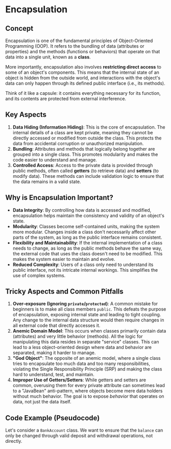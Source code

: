# Encapsulation

## Concept

Encapsulation is one of the fundamental principles of Object-Oriented Programming (OOP). It refers to the bundling of data (attributes or properties) and the methods (functions or behaviors) that operate on that data into a single unit, known as a **class**.

More importantly, encapsulation also involves **restricting direct access** to some of an object's components. This means that the internal state of an object is hidden from the outside world, and interactions with the object's data can only happen through its defined public interface (i.e., its methods).

Think of it like a capsule: it contains everything necessary for its function, and its contents are protected from external interference.

## Key Aspects

1.  **Data Hiding (Information Hiding)**: This is the core of encapsulation. The internal details of a class are kept private, meaning they cannot be directly accessed or modified from outside the class. This protects the data from accidental corruption or unauthorized manipulation.
2.  **Bundling**: Attributes and methods that logically belong together are grouped into a single class. This promotes modularity and makes the code easier to understand and manage.
3.  **Controlled Access**: Access to the private data is provided through public methods, often called **getters** (to retrieve data) and **setters** (to modify data). These methods can include validation logic to ensure that the data remains in a valid state.

## Why is Encapsulation Important?

*   **Data Integrity**: By controlling how data is accessed and modified, encapsulation helps maintain the consistency and validity of an object's state.
*   **Modularity**: Classes become self-contained units, making the system more modular. Changes inside a class don't necessarily affect other parts of the system, as long as the public interface remains consistent.
*   **Flexibility and Maintainability**: If the internal implementation of a class needs to change, as long as the public methods behave the same way, the external code that uses the class doesn't need to be modified. This makes the system easier to maintain and evolve.
*   **Reduced Complexity**: Users of a class only need to understand its public interface, not its intricate internal workings. This simplifies the use of complex systems.

## Tricky Aspects and Common Pitfalls

1.  **Over-exposure (Ignoring `private`/`protected`)**: A common mistake for beginners is to make all class members `public`. This defeats the purpose of encapsulation, exposing internal state and leading to tight coupling. Any change to the internal data structure would then require changes in all external code that directly accesses it.
2.  **Anemic Domain Model**: This occurs when classes primarily contain data (attributes) and very little behavior (methods). All the logic for manipulating this data resides in separate "service" classes. This can lead to a less object-oriented design where data and behavior are separated, making it harder to manage.
3.  **"God Object"**: The opposite of an anemic model, where a single class tries to encapsulate too much data and too many responsibilities, violating the Single Responsibility Principle (SRP) and making the class hard to understand, test, and maintain.
4.  **Improper Use of Getters/Setters**: While getters and setters are common, overusing them for every private attribute can sometimes lead to a "JavaBean" anti-pattern, where objects become mere data holders without much behavior. The goal is to expose *behavior* that operates on data, not just the data itself.

## Code Example (Pseudocode)

Let's consider a `BankAccount` class. We want to ensure that the `balance` can only be changed through valid deposit and withdrawal operations, not directly.

